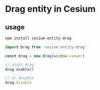 # Drag entity in Cesium

## usage

```javascript
npm install cesium-entity-drag
```

```javascript
import Drag from 'cesium-entity-drag'

const drag = new Drag(window.viewer)

// start drag
drag.enable()

// or disable
drag.disable
```
